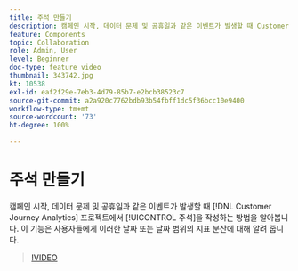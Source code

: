 ```yaml
---
title: 주석 만들기
description: 캠페인 시작, 데이터 문제 및 공휴일과 같은 이벤트가 발생할 때 Customer Journey Analytics 프로젝트에서 주석을 작성하는 방법을 알아봅니다. 이 기능은 사용자들에게 이러한 날짜 또는 날짜 범위의 지표 분산에 대해 알려 줍니다.
feature: Components
topic: Collaboration
role: Admin, User
level: Beginner
doc-type: feature video
thumbnail: 343742.jpg
kt: 10538
exl-id: eaf2f29e-7eb3-4d79-85b7-e2bcb38523c7
source-git-commit: a2a920c7762bdb93b54fbff1dc5f36bcc10e9400
workflow-type: tm+mt
source-wordcount: '73'
ht-degree: 100%

---
```


# 주석 만들기

캠페인 시작, 데이터 문제 및 공휴일과 같은 이벤트가 발생할 때 [!DNL Customer Journey Analytics] 프로젝트에서 [!UICONTROL 주석]을 작성하는 방법을 알아봅니다. 이 기능은 사용자들에게 이러한 날짜 또는 날짜 범위의 지표 분산에 대해 알려 줍니다.

>[!VIDEO](https://video.tv.adobe.com/v/343742/?quality=12&learn=on)
